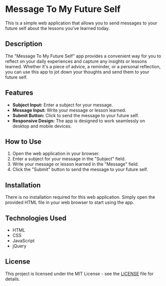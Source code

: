 # Message To My Future Self

This is a simple web application that allows you to send messages to your future self about the lessons you've learned today.

## Description

The "Message To My Future Self" app provides a convenient way for you to reflect on your daily experiences and capture any insights or lessons learned. Whether it's a piece of advice, a reminder, or a personal reflection, you can use this app to jot down your thoughts and send them to your future self.

## Features

- **Subject Input:** Enter a subject for your message.
- **Message Input:** Write your message or lesson learned.
- **Submit Button:** Click to send the message to your future self.
- **Responsive Design:** The app is designed to work seamlessly on desktop and mobile devices.

## How to Use

1. Open the web application in your browser.
2. Enter a subject for your message in the "Subject" field.
3. Write your message or lesson learned in the "Message" field.
4. Click the "Submit" button to send the message to your future self.

## Installation

There is no installation required for this web application. Simply open the provided HTML file in your web browser to start using the app.

## Technologies Used

- HTML
- CSS
- JavaScript
- jQuery

## License

This project is licensed under the MIT License - see the [LICENSE](LICENSE) file for details.
